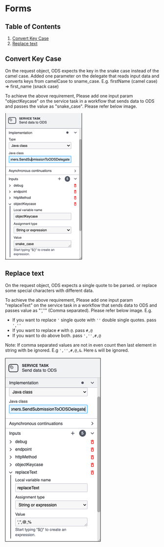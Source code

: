 # Forms

## Table of Contents
1. [Convert Key Case](#convert-key-case)
2. [Replace text](#replace-test)


## Convert Key Case

On the request object, ODS expects the key in the snake case instead of the camel case. Added one parameter on the delegate that reads input data and converts keys from camelCase to sname_case.
E.g. firstName (camel case) => first_name (snack case)

To achieve the above requirement, Please add one input param "objectKeycase" on the service task in a workflow that sends data to ODS and passes the value as "snake_case". Please refer below image.

![objectkeycase.png](images/objectkeycase.png)



## Replace text

On the request object, ODS expects a single quote to be parsed. or replace some special characters with different data.

To achieve the above requirement, Please add one input param "replaceText" on the service task in a workflow that sends data to ODS and passes value as "',''" (Comma separated). Please refer below image.
E.g.
- If you want to replace `'` single quote with `''` double single quotes. pass `',''`
- If you want to replace `#` with `@`. pass `#,@`
- If you want to do above both. pass `','',#,@`

Note: If comma separated values are not in even count then last element in string with be ignored.
E.g `','',#,@,&`. Here `&` will be ignored.

![replacetext.png](images/replacetext.png)